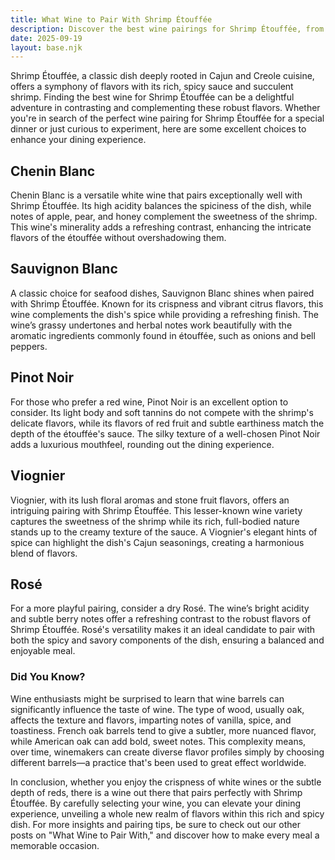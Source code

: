 ```yaml
---
title: What Wine to Pair With Shrimp Étouffée
description: Discover the best wine pairings for Shrimp Étouffée, from bold reds to crisp whites.
date: 2025-09-19
layout: base.njk
---
```


Shrimp Étouffée, a classic dish deeply rooted in Cajun and Creole cuisine, offers a symphony of flavors with its rich, spicy sauce and succulent shrimp. Finding the best wine for Shrimp Étouffée can be a delightful adventure in contrasting and complementing these robust flavors. Whether you're in search of the perfect wine pairing for Shrimp Étouffée for a special dinner or just curious to experiment, here are some excellent choices to enhance your dining experience.

## Chenin Blanc

Chenin Blanc is a versatile white wine that pairs exceptionally well with Shrimp Étouffée. Its high acidity balances the spiciness of the dish, while notes of apple, pear, and honey complement the sweetness of the shrimp. This wine's minerality adds a refreshing contrast, enhancing the intricate flavors of the étouffée without overshadowing them.

## Sauvignon Blanc

A classic choice for seafood dishes, Sauvignon Blanc shines when paired with Shrimp Étouffée. Known for its crispness and vibrant citrus flavors, this wine complements the dish's spice while providing a refreshing finish. The wine’s grassy undertones and herbal notes work beautifully with the aromatic ingredients commonly found in étouffée, such as onions and bell peppers.

## Pinot Noir

For those who prefer a red wine, Pinot Noir is an excellent option to consider. Its light body and soft tannins do not compete with the shrimp's delicate flavors, while its flavors of red fruit and subtle earthiness match the depth of the étouffée's sauce. The silky texture of a well-chosen Pinot Noir adds a luxurious mouthfeel, rounding out the dining experience.

## Viognier

Viognier, with its lush floral aromas and stone fruit flavors, offers an intriguing pairing with Shrimp Étouffée. This lesser-known wine variety captures the sweetness of the shrimp while its rich, full-bodied nature stands up to the creamy texture of the sauce. A Viognier's elegant hints of spice can highlight the dish's Cajun seasonings, creating a harmonious blend of flavors.

## Rosé

For a more playful pairing, consider a dry Rosé. The wine’s bright acidity and subtle berry notes offer a refreshing contrast to the robust flavors of Shrimp Étouffée. Rosé's versatility makes it an ideal candidate to pair with both the spicy and savory components of the dish, ensuring a balanced and enjoyable meal.

### Did You Know?

Wine enthusiasts might be surprised to learn that wine barrels can significantly influence the taste of wine. The type of wood, usually oak, affects the texture and flavors, imparting notes of vanilla, spice, and toastiness. French oak barrels tend to give a subtler, more nuanced flavor, while American oak can add bold, sweet notes. This complexity means, over time, winemakers can create diverse flavor profiles simply by choosing different barrels—a practice that's been used to great effect worldwide.

In conclusion, whether you enjoy the crispness of white wines or the subtle depth of reds, there is a wine out there that pairs perfectly with Shrimp Étouffée. By carefully selecting your wine, you can elevate your dining experience, unveiling a whole new realm of flavors within this rich and spicy dish. For more insights and pairing tips, be sure to check out our other posts on "What Wine to Pair With," and discover how to make every meal a memorable occasion.